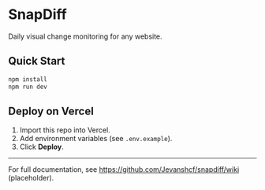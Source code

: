 # SnapDiff

Daily visual change monitoring for any website.

## Quick Start
```bash
npm install
npm run dev
```

## Deploy on Vercel
1. Import this repo into Vercel.
2. Add environment variables (see `.env.example`).
3. Click **Deploy**.  

---

For full documentation, see https://github.com/Jevanshcf/snapdiff/wiki (placeholder).

